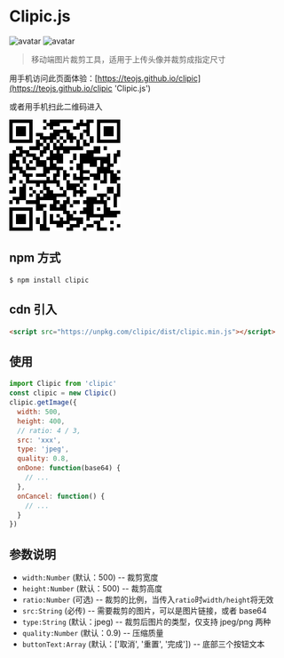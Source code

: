 # Clipic.js

![avatar](https://img.shields.io/github/package-json/v/teojs/clipic.svg)
![avatar](https://img.shields.io/github/size/teojs/clipic/dist/clipic.min.js.svg)

> 移动端图片裁剪工具，适用于上传头像并裁剪成指定尺寸

用手机访问此页面体验：[https://teojs.github.io/clipic](https://teojs.github.io/clipic 'Clipic.js')

或者用手机扫此二维码进入

![avatar](./src/assets/qrcode.png)

## npm 方式

```bath
$ npm install clipic
```

## cdn 引入

```html
<script src="https://unpkg.com/clipic/dist/clipic.min.js"></script>
```

## 使用

```js
import Clipic from 'clipic'
const clipic = new Clipic()
clipic.getImage({
  width: 500,
  height: 400,
  // ratio: 4 / 3,
  src: 'xxx',
  type: 'jpeg',
  quality: 0.8,
  onDone: function(base64) {
    // ...
  },
  onCancel: function() {
    // ...
  }
})
```

## 参数说明

- `width:Number` (默认：500) -- 裁剪宽度
- `height:Number` (默认：500) -- 裁剪高度
- `ratio:Number` (可选) -- 裁剪的比例，当传入`ratio`时`width/height`将无效
- `src:String` (必传) -- 需要裁剪的图片，可以是图片链接，或者 base64
- `type:String` (默认：jpeg) -- 裁剪后图片的类型，仅支持 jpeg/png 两种
- `quality:Number` (默认：0.9) -- 压缩质量
- `buttonText:Array` (默认：['取消', '重置', '完成']) -- 底部三个按钮文本
